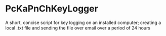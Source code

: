 # PcKaPnChKeyLogger
A short, concise script for key logging on an installed computer; creating a local .txt file and sending the file over email over a period of 24 hours
